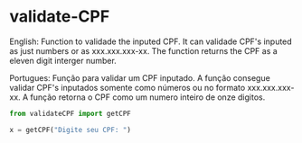 # validate-CPF

English: Function to validade the inputed CPF. It can validade CPF's inputed as just numbers or
as xxx.xxx.xxx-xx. The function returns the CPF as a eleven digit interger number.
    
Portugues: Função para validar um CPF inputado. A função consegue validar CPF's inputados somente como números ou no formato xxx.xxx.xxx-xx. A função retorna o CPF como um numero inteiro de onze digitos.

```Python
from validateCPF import getCPF

x = getCPF("Digite seu CPF: ")

```
